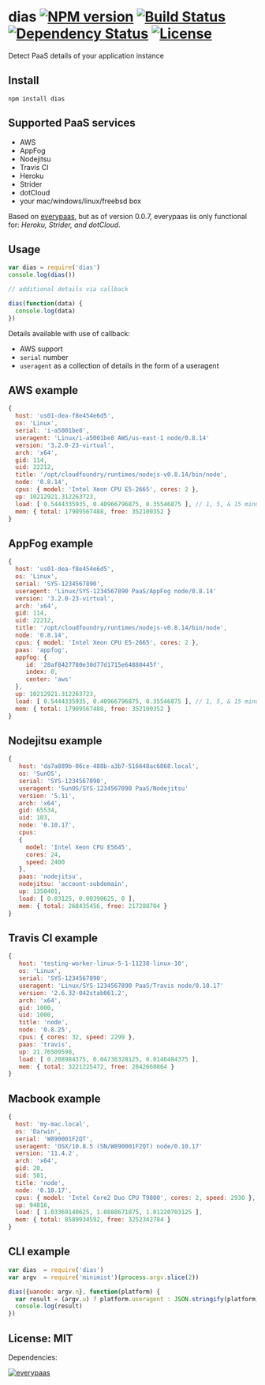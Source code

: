 # dias [![NPM version](https://badge.fury.io/js/dias.png?branch=master)](https://npmjs.org/package/dias) [![Build Status](https://travis-ci.org/angleman/dias.png?branch=master)](https://travis-ci.org/angleman/dias) [![Dependency Status](https://gemnasium.com/angleman/dias.png?branch=master)](https://gemnasium.com/angleman/dias) [![License](http://badgr.co/use/MIT.png?bg=%2343d100)](http://opensource.org/licenses/MIT)

Detect PaaS details of your application instance


## Install

```
npm install dias
```

## Supported PaaS services

- AWS
- AppFog
- Nodejitsu
- Travis CI
- Heroku
- Strider
- dotCloud
- your mac/windows/linux/freebsd box

Based on [everypaas](https://github.com/niallo/everypaas/), but as of version 0.0.7, everypaas iis only functional for: *Heroku, Strider, and dotCloud*.

## Usage

```js
var dias = require('dias')
console.log(dias())

// additional details via callback

dias(function(data) {
  console.log(data)
})
```

Details available with use of callback:

- AWS support
- ```serial``` number
- ```useragent``` as a collection of details in the form of a useragent

## AWS example

```js
{
  host: 'us01-dea-f8e454e6d5',
  os: 'Linux',
  serial: 'i-a5001be8',
  useragent: 'Linux/i-a5001be8 AWS/us-east-1 node/0.8.14'
  version: '3.2.0-23-virtual',
  arch: 'x64',
  gid: 114,
  uid: 22212,
  title: '/opt/cloudfoundry/runtimes/nodejs-v0.8.14/bin/node',
  node: '0.8.14',
  cpus: { model: 'Intel Xeon CPU E5-2665', cores: 2 },
  up: 10212921.312263723,
  load: [ 0.5444335935, 0.40966796875, 0.35546875 ], // 1, 5, & 15 minute load averages
  mem: { total: 17909567488, free: 352100352 } 
}
```

## AppFog example

```js
{
  host: 'us01-dea-f8e454e6d5',
  os: 'Linux',
  serial: 'SYS-1234567890',
  useragent: 'Linux/SYS-1234567890 PaaS/AppFog node/0.8.14'
  version: '3.2.0-23-virtual',
  arch: 'x64',
  gid: 114,
  uid: 22212,
  title: '/opt/cloudfoundry/runtimes/nodejs-v0.8.14/bin/node',
  node: '0.8.14',
  cpus: { model: 'Intel Xeon CPU E5-2665', cores: 2 },
  paas: 'appfog',
  appfog: { 
     id: '28af8427780e30d77d1715e64880445f',
     index: 0,
     center: 'aws'
  },
  up: 10212921.312263723,
  load: [ 0.5444335935, 0.40966796875, 0.35546875 ], // 1, 5, & 15 minute load averages
  mem: { total: 17909567488, free: 352100352 } 
}
```

## Nodejitsu example

```js
{ 
   host: 'da7a889b-06ce-488b-a3b7-516648ac6868.local',
   os: 'SunOS',
   serial: 'SYS-1234567890',
   useragent: 'SunOS/SYS-1234567890 PaaS/Nodejitsu'
   version: '5.11',
   arch: 'x64',
   gid: 65534,
   uid: 103,
   node: '0.10.17',
   cpus: 
   { 
     model: 'Intel Xeon CPU E5645',
     cores: 24,
     speed: 2400 
   },
   paas: 'nodejitsu',
   nodejitsu: 'account-subdomain',
   up: 1350401,
   load: [ 0.03125, 0.00390625, 0 ],
   mem: { total: 268435456, free: 217288704 } 
}
```

## Travis CI example

```js
{
   host: 'testing-worker-linux-5-1-11238-linux-10',
   os: 'Linux',
   serial: 'SYS-1234567890',
   useragent: 'Linux/SYS-1234567890 PaaS/Travis node/0.10.17'
   version: '2.6.32-042stab061.2',
   arch: 'x64',
   gid: 1000,
   uid: 1000,
   title: 'node',
   node: '0.8.25',
   cpus: { cores: 32, speed: 2299 },
   paas: 'travis',
   up: 21.76509598,
   load: [ 0.208984375, 0.04736328125, 0.0146484375 ],
   mem: { total: 3221225472, free: 2842660864 }
}
```

## Macbook example

```js
{ 
  host: 'my-mac.local',
  os: 'Darwin',
  serial: 'W890001F2QT',
  useragent: 'OSX/10.8.5 (SN/W890001F2QT) node/0.10.17'
  version: '11.4.2',
  arch: 'x64',
  gid: 20,
  uid: 501,
  title: 'node',
  node: '0.10.17',
  cpus: { model: 'Intel Core2 Duo CPU T9800', cores: 2, speed: 2930 },
  up: 94816,
  load: [ 1.03369140625, 1.0888671875, 1.01220703125 ],
  mem: { total: 8589934592, free: 3252342784 }
}
```

## CLI example

```js
var dias  = require('dias')
var argv  = require('minimist')(process.argv.slice(2))

dias({uanode: argv.n}, function(platform) {
  var result = (argv.u) ? platform.useragent : JSON.stringify(platform)
  console.log(result)
})
```

## License: MIT

Dependencies:

[![everypaas](http://badgr.co/bsd/everypaas.png?bg=%23339e00 "everypaas@0.0.7")](https://github.com/niallo/everypaas)
